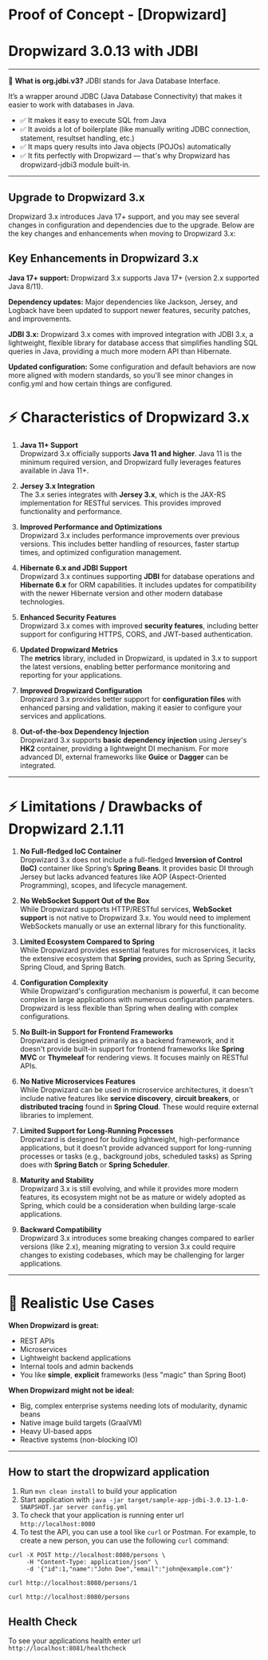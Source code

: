 # Proof of Concept - [Dropwizard]

# Dropwizard 3.0.13 with JDBI
---

🧠 **What is org.jdbi.v3?**
JDBI stands for Java Database Interface.

It’s a wrapper around JDBC (Java Database Connectivity) that makes it easier to work with databases in Java.

* ✅ It makes it easy to execute SQL from Java
* ✅ It avoids a lot of boilerplate (like manually writing JDBC connection, statement, resultset handling, etc.)
* ✅ It maps query results into Java objects (POJOs) automatically
* ✅ It fits perfectly with Dropwizard — that's why Dropwizard has dropwizard-jdbi3 module built-in.

---

Upgrade to Dropwizard 3.x
---
Dropwizard 3.x introduces Java 17+ support, and you may see several changes in configuration and dependencies due to the upgrade. Below are the key changes and enhancements when moving to Dropwizard 3.x:

**Key Enhancements in Dropwizard 3.x**
---
**Java 17+ support:** Dropwizard 3.x supports Java 17+ (version 2.x supported Java 8/11).

**Dependency updates:** Major dependencies like Jackson, Jersey, and Logback have been updated to support newer features, security patches, and improvements.

**JDBI 3.x:** Dropwizard 3.x comes with improved integration with JDBI 3.x, a lightweight, flexible library for database access that simplifies handling SQL queries in Java, providing a much more modern API than Hibernate.

**Updated configuration:** Some configuration and default behaviors are now more aligned with modern standards, so you'll see minor changes in config.yml and how certain things are configured.


# ⚡ Characteristics of **Dropwizard 3.x**

1. **Java 11+ Support**  
   Dropwizard 3.x officially supports **Java 11 and higher**. Java 11 is the minimum required version, and Dropwizard fully leverages features available in Java 11+.

2. **Jersey 3.x Integration**  
   The 3.x series integrates with **Jersey 3.x**, which is the JAX-RS implementation for RESTful services. This provides improved functionality and performance.

3. **Improved Performance and Optimizations**  
   Dropwizard 3.x includes performance improvements over previous versions. This includes better handling of resources, faster startup times, and optimized configuration management.

4. **Hibernate 6.x and JDBI Support**  
   Dropwizard 3.x continues supporting **JDBI** for database operations and **Hibernate 6.x** for ORM capabilities. It includes updates for compatibility with the newer Hibernate version and other modern database technologies.

5. **Enhanced Security Features**  
   Dropwizard 3.x comes with improved **security features**, including better support for configuring HTTPS, CORS, and JWT-based authentication.

6. **Updated Dropwizard Metrics**  
   The **metrics** library, included in Dropwizard, is updated in 3.x to support the latest versions, enabling better performance monitoring and reporting for your applications.

7. **Improved Dropwizard Configuration**  
   Dropwizard 3.x provides better support for **configuration files** with enhanced parsing and validation, making it easier to configure your services and applications.

8. **Out-of-the-box Dependency Injection**  
   Dropwizard 3.x supports **basic dependency injection** using Jersey's **HK2** container, providing a lightweight DI mechanism. For more advanced DI, external frameworks like **Guice** or **Dagger** can be integrated.

---

# ⚡ Limitations / Drawbacks of **Dropwizard 2.1.11**

1. **No Full-fledged IoC Container**  
   Dropwizard 3.x does not include a full-fledged **Inversion of Control (IoC)** container like Spring’s **Spring Beans**. It provides basic DI through Jersey but lacks advanced features like AOP (Aspect-Oriented Programming), scopes, and lifecycle management.

2. **No WebSocket Support Out of the Box**  
   While Dropwizard supports HTTP/RESTful services, **WebSocket support** is not native to Dropwizard 3.x. You would need to implement WebSockets manually or use an external library for this functionality.

3. **Limited Ecosystem Compared to Spring**  
   While Dropwizard provides essential features for microservices, it lacks the extensive ecosystem that **Spring** provides, such as Spring Security, Spring Cloud, and Spring Batch.

4. **Configuration Complexity**  
   While Dropwizard's configuration mechanism is powerful, it can become complex in large applications with numerous configuration parameters. Dropwizard is less flexible than Spring when dealing with complex configurations.

5. **No Built-in Support for Frontend Frameworks**  
   Dropwizard is designed primarily as a backend framework, and it doesn't provide built-in support for frontend frameworks like **Spring MVC** or **Thymeleaf** for rendering views. It focuses mainly on RESTful APIs.

6. **No Native Microservices Features**  
   While Dropwizard can be used in microservice architectures, it doesn't include native features like **service discovery**, **circuit breakers**, or **distributed tracing** found in **Spring Cloud**. These would require external libraries to implement.

7. **Limited Support for Long-Running Processes**  
   Dropwizard is designed for building lightweight, high-performance applications, but it doesn’t provide advanced support for long-running processes or tasks (e.g., background jobs, scheduled tasks) as Spring does with **Spring Batch** or **Spring Scheduler**.

8. **Maturity and Stability**  
   Dropwizard 3.x is still evolving, and while it provides more modern features, its ecosystem might not be as mature or widely adopted as Spring, which could be a consideration when building large-scale applications.

9. **Backward Compatibility**  
   Dropwizard 3.x introduces some breaking changes compared to earlier versions (like 2.x), meaning migrating to version 3.x could require changes to existing codebases, which may be challenging for larger applications.

---

# 🧐 Realistic Use Cases

**When Dropwizard is great:**
- REST APIs
- Microservices
- Lightweight backend applications
- Internal tools and admin backends
- You like **simple**, **explicit** frameworks (less "magic" than Spring Boot)

**When Dropwizard might not be ideal:**
- Big, complex enterprise systems needing lots of modularity, dynamic beans
- Native image build targets (GraalVM)
- Heavy UI-based apps
- Reactive systems (non-blocking IO)

---

How to start the dropwizard application
---

1. Run `mvn clean install` to build your application
2. Start application with `java -jar target/sample-app-jdbi-3.0.13-1.0-SNAPSHOT.jar server config.yml`
3. To check that your application is running enter url `http://localhost:8080`
4. To test the API, you can use a tool like `curl` or Postman. For example, to create a new person, you can use the following `curl` command:
```shell
curl -X POST http://localhost:8080/persons \
     -H "Content-Type: application/json" \
     -d '{"id":1,"name":"John Doe","email":"john@example.com"}'
     
curl http://localhost:8080/persons/1

curl http://localhost:8080/persons
```
Health Check
---

To see your applications health enter url `http://localhost:8081/healthcheck`

